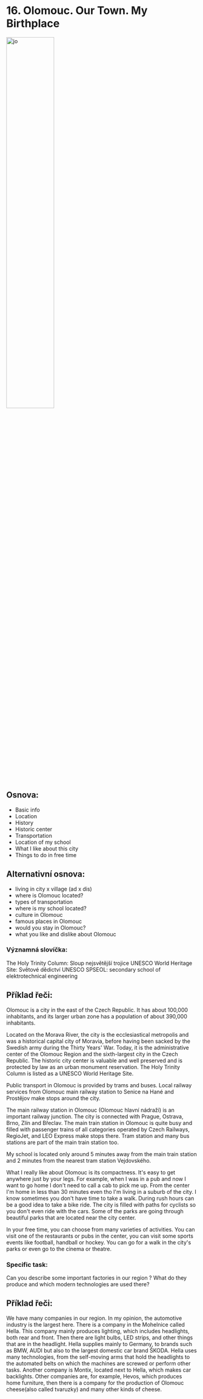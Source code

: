 # 16. Olomouc. Our Town. My Birthplace

<img src="jo.png" alt="jo" style="width: 50%; height:auto;"> 

## Osnova: 
- Basic info 
- Location 
- History 
- Historic center 
- Transportation 
- Location of my school 
- What I like about this city 
- Things to do in free time 

## Alternativní osnova: 
* living in city x village (ad x dis)
* where is Olomouc located?
* types of transportation
* where is my school located?
* culture in Olomouc
* famous places in Olomouc
* would you stay in Olomouc?
* what you like and dislike about Olomouc
  
### Významná slovíčka:
The Holy Trinity Column: Sloup nejsvětější trojice 
UNESCO World Heritage Site: Světové dědictví UNESCO 
SPSEOL: secondary school of elektrotechnical engineering 
  
## Příklad řeči:
Olomouc is a city in the east of the Czech Republic. It has about 100,000 inhabitants, and its larger urban zone has a population of about 390,000 inhabitants.

Located on the Morava River, the city is the ecclesiastical metropolis and was a historical capital city of Moravia, before having been sacked by the Swedish army during the Thirty Years' War. Today, it is the administrative center of the Olomouc Region and the sixth-largest city in the Czech Republic. The historic city center is valuable and well preserved and is protected by law as an urban monument reservation. The Holy Trinity Column is listed as a UNESCO World Heritage Site.

Public transport in Olomouc is provided by trams and buses. Local railway services from Olomouc main railway station to Senice na Hané and Prostějov make stops around the city.

The main railway station in Olomouc (Olomouc hlavní nádraží) is an important railway junction. The city is connected with Prague, Ostrava, Brno, Zlín and Břeclav. The main train station in Olomouc is quite busy and filled with passenger trains of all categories operated by Czech Railways, RegioJet, and LEO Express make stops there. Tram station and many bus stations are part of the main train station too. 

My school is located only around 5 minutes away from the main train station and 2 minutes from the nearest tram station Vejdovského. 

What I really like about Olomouc is its compactness. It's easy to get anywhere just by your legs. For example, when I was in a pub and now I want to go home I don't need to call a cab to pick me up. From the center I'm home in less than 30 minutes even tho I'm living in a suburb of the city. I know sometimes you don't have time to take a walk. During rush hours can be a good idea to take a bike ride. The city is filled with paths for cyclists so you don't even ride with the cars. Some of the parks are going through beautiful parks that are located near the city center. 

In your free time, you can choose from many varieties of activities. You can visit one of the restaurants or pubs in the center, you can visit some sports events like football, handball or hockey. You can go for a walk in the city's parks or even go to the cinema or theatre. 
  


### Specific task:
Can you describe some important factories in our region ? What do they produce and which modern technologies are used there?

## Příklad řeči: 

We have many companies in our region. In my opinion, the automotive industry is the largest here. There is a company in the Mohelnice called Hella. This company mainly produces lighting, which includes headlights, both rear and front. Then there are light bulbs, LED strips, and other things that are in the headlight. Hella supplies mainly to Germany, to brands such as BMW, AUDI but also to the largest domestic car brand ŠKODA. Hella uses many technologies, from the self-moving arms that hold the headlights to the automated belts on which the machines are screwed or perform other tasks. Another company is Montix, located next to Hella, which makes car backlights. Other companies are, for example, Hevos, which produces home furniture, then there is a company for the production of Olomouc cheese(also called tvaruzky) and many other kinds of cheese. 